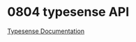 # 0804 typesense API

[Typesense Documentation](https://typesense.org/docs/0.24.1/api/collections.html#create-a-collection)